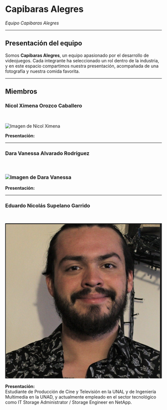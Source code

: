 # Capibaras Alegres

*Equipo Capibaras Alegres*

---

## Presentación del equipo

Somos **Capibaras Alegres**, un equipo apasionado por el desarrollo de videojuegos. Cada integrante ha seleccionado un rol dentro de la industria, y en este espacio compartimos nuestra presentación, acompañada de una fotografía y nuestra comida favorita.

---

## Miembros

### Nicol Ximena Orozco Caballero
<br>

![Imagen de Nicol Ximena](https://github.com/user-attachments/assets/6a5fd467-f450-42ca-8638-f095a5f7b5f8)

**Presentación:**

---

### Dara Vanessa Alvarado Rodríguez
<br>

### ![Imagen de Dara Vanessa](https://github.com/user-attachments/assets/d8c63c99-f12d-4569-a00e-ab4330a83c80)

**Presentación:**

---

### Eduardo Nicolás Supelano Garrido
<br>

![Imagen de Eduardo Nicolás](https://github.com/vanessa10r/Capibaras-Alegres/raw/main/Eduardo.supelano/foto%20de%20perfil.png?raw=true)

**Presentación:**  
Estudiante de Producción de Cine y Televisión en la UNAL y de Ingeniería Multimedia en la UNAD, y actualmente empleado en el sector tecnológico como IT Storage Administrator / Storage Engineer en NetApp.
